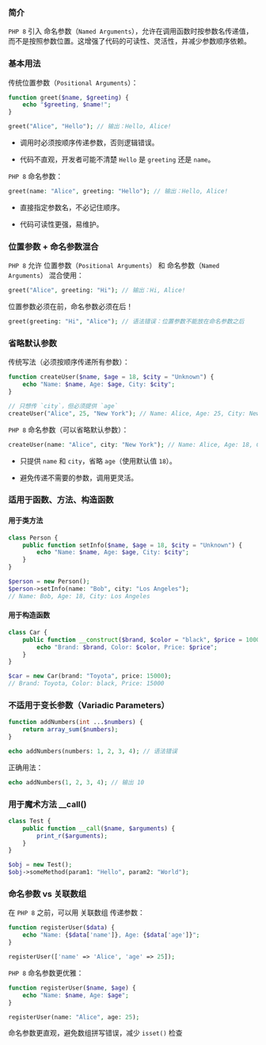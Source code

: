 ### 简介

`PHP 8` 引入 命名参数（`Named Arguments`），允许在调用函数时按参数名传递值，而不是按照参数位置。这增强了代码的可读性、灵活性，并减少参数顺序依赖。

### 基本用法

传统位置参数（`Positional Arguments`）：

```php
function greet($name, $greeting) {
    echo "$greeting, $name!";
}

greet("Alice", "Hello"); // 输出：Hello, Alice!
```

* 调用时必须按顺序传递参数，否则逻辑错误。

* 代码不直观，开发者可能不清楚 `Hello` 是 `greeting` 还是 `name`。

`PHP 8` 命名参数：

```php
greet(name: "Alice", greeting: "Hello"); // 输出：Hello, Alice!
```

* 直接指定参数名，不必记住顺序。

* 代码可读性更强，易维护。

### 位置参数 + 命名参数混合

`PHP 8` 允许 位置参数（`Positional Arguments`） 和 命名参数（`Named Arguments`） 混合使用：

```php
greet("Alice", greeting: "Hi"); // 输出：Hi, Alice!
```

位置参数必须在前，命名参数必须在后！

```php
greet(greeting: "Hi", "Alice"); // 语法错误：位置参数不能放在命名参数之后
```

### 省略默认参数

传统写法（必须按顺序传递所有参数）：

```php
function createUser($name, $age = 18, $city = "Unknown") {
    echo "Name: $name, Age: $age, City: $city";
}

// 只想传 `city`，但必须提供 `age`
createUser("Alice", 25, "New York"); // Name: Alice, Age: 25, City: New York
```

`PHP 8` 命名参数（可以省略默认参数）：

```php
createUser(name: "Alice", city: "New York"); // Name: Alice, Age: 18, City: New York
```

* 只提供 `name` 和 `city`，省略 `age`（使用默认值 `18`）。

* 避免传递不需要的参数，调用更灵活。

### 适用于函数、方法、构造函数

#### 用于类方法

```php
class Person {
    public function setInfo($name, $age = 18, $city = "Unknown") {
        echo "Name: $name, Age: $age, City: $city";
    }
}

$person = new Person();
$person->setInfo(name: "Bob", city: "Los Angeles"); 
// Name: Bob, Age: 18, City: Los Angeles
```

#### 用于构造函数

```php
class Car {
    public function __construct($brand, $color = "black", $price = 10000) {
        echo "Brand: $brand, Color: $color, Price: $price";
    }
}

$car = new Car(brand: "Toyota", price: 15000);
// Brand: Toyota, Color: black, Price: 15000
```

### 不适用于变长参数（Variadic Parameters）

```php
function addNumbers(int ...$numbers) {
    return array_sum($numbers);
}

echo addNumbers(numbers: 1, 2, 3, 4); // 语法错误
```

正确用法：

```php
echo addNumbers(1, 2, 3, 4); // 输出 10
```

### 用于魔术方法 __call()

```php
class Test {
    public function __call($name, $arguments) {
        print_r($arguments);
    }
}

$obj = new Test();
$obj->someMethod(param1: "Hello", param2: "World"); 
```

### 命名参数 vs 关联数组

在 `PHP 8` 之前，可以用 关联数组 传递参数：

```php
function registerUser($data) {
    echo "Name: {$data['name']}, Age: {$data['age']}";
}

registerUser(['name' => 'Alice', 'age' => 25]);
```

`PHP 8` 命名参数更优雅：

```php
function registerUser($name, $age) {
    echo "Name: $name, Age: $age";
}

registerUser(name: "Alice", age: 25);
```

命名参数更直观，避免数组拼写错误，减少 `isset()` 检查

